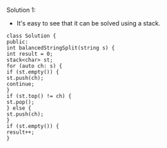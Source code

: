Solution 1:
​
- It's easy to see that it can be solved using a stack.
​
```
class Solution {
public:
int balancedStringSplit(string s) {
int result = 0;
stack<char> st;
for (auto ch: s) {
if (st.empty()) {
st.push(ch);
continue;
}
if (st.top() != ch) {
st.pop();
} else {
st.push(ch);
}
if (st.empty()) {
result++;
}